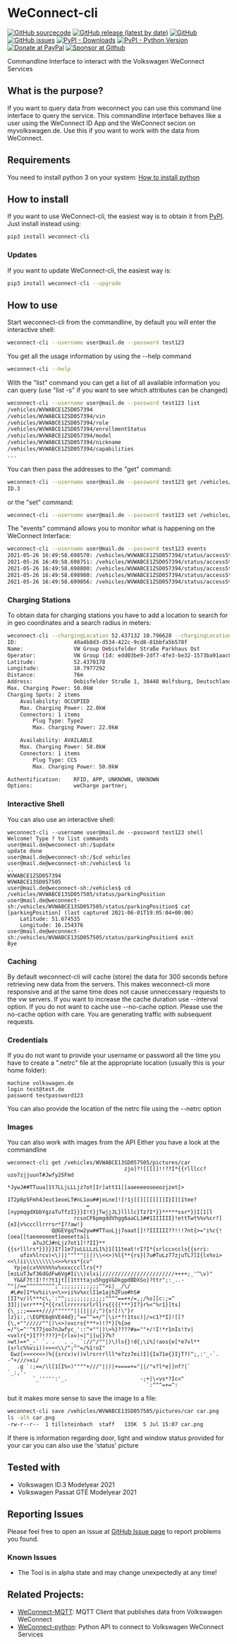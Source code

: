 # WeConnect-cli
[![GitHub sourcecode](https://img.shields.io/badge/Source-GitHub-green)](https://github.com/tillsteinbach/WeConnect-cli/)
[![GitHub release (latest by date)](https://img.shields.io/github/v/release/tillsteinbach/WeConnect-cli)](https://github.com/tillsteinbach/WeConnect-cli/releases/latest)
[![GitHub](https://img.shields.io/github/license/tillsteinbach/WeConnect-cli)](https://github.com/tillsteinbach/WeConnect-cli/blob/master/LICENSE)
[![GitHub issues](https://img.shields.io/github/issues/tillsteinbach/WeConnect-cli)](https://github.com/tillsteinbach/WeConnect-cli/issues)
[![PyPI - Downloads](https://img.shields.io/pypi/dm/weconnect-cli?label=PyPI%20Downloads)](https://pypi.org/project/weconnect-cli/)
[![PyPI - Python Version](https://img.shields.io/pypi/pyversions/weconnect-cli)](https://pypi.org/project/weconnect-cli/)
[![Donate at PayPal](https://img.shields.io/badge/Donate-PayPal-2997d8)](https://www.paypal.com/donate?hosted_button_id=2BVFF5GJ9SXAJ)
[![Sponsor at Github](https://img.shields.io/badge/Sponsor-GitHub-28a745)](https://github.com/sponsors/tillsteinbach)

Commandline Interface to interact with the Volkswagen WeConnect Services

## What is the purpose?
If you want to query data from weconnect you can use this command line interface to query the service. This commandline interface behaves like a user using the WeConnect ID App and the WeConnect secion on myvolkswagen.de. Use this if you want to work with the data from WeConnect.

## Requirements
You need to install python 3 on your system: [How to install python](https://realpython.com/installing-python/)

## How to install
If you want to use WeConnect-cli, the easiest way is to obtain it from [PyPI](https://pypi.org/project/weconnect-cli/). Just install instead using:
```bash
pip3 install weconnect-cli
```
### Updates
If you want to update WeConnect-cli, the easiest way is:
```bash
pip3 install weconnect-cli --upgrade
```

## How to use
Start weconnect-cli from the commandline, by default you will enter the interactive shell:
```bash
weconnect-cli --username user@mail.de --password test123
```
You get all the usage information by using the --help command
```bash
weconnect-cli --help
```
With the "list" command you can get a list of all available information you can query (use "list -s" if you want to see which attributes can be changed)
```bash
weconnect-cli --username user@mail.de --password test123 list
/vehicles/WVWABCE1ZSD057394
/vehicles/WVWABCE1ZSD057394/vin
/vehicles/WVWABCE1ZSD057394/role
/vehicles/WVWABCE1ZSD057394/enrollmentStatus
/vehicles/WVWABCE1ZSD057394/model
/vehicles/WVWABCE1ZSD057394/nickname
/vehicles/WVWABCE1ZSD057394/capabilities
...
```
You can then pass the addresses to the "get" command:
```bash
weconnect-cli --username user@mail.de --password test123 get /vehicles/WVWABCE1ZSD057394/model
ID.3
```
or the "set" command:
```bash
weconnect-cli --username user@mail.de --password test123 set /vehicles/WVWABCE1ZSD057394/controls/climatization stop
```
The "events" command allows you to monitor what is happening on the WeConnect Interface:
```bash
weconnect-cli --username user@mail.de --password test123 events
2021-05-26 16:49:58.698570: /vehicles/WVWABCE1ZSD057394/status/accessStatus/overallStatus: new value: unsafe
2021-05-26 16:49:58.698751: /vehicles/WVWABCE1ZSD057394/status/accessStatus/doors/bonnet/lockState: new value: unknown lock state
2021-05-26 16:49:58.698800: /vehicles/WVWABCE1ZSD057394/status/accessStatus/doors/bonnet/openState: new value: closed
2021-05-26 16:49:58.698980: /vehicles/WVWABCE1ZSD057394/status/accessStatus/doors/frontLeft/lockState: new value: unlocked
2021-05-26 16:49:58.699056: /vehicles/WVWABCE1ZSD057394/status/accessStatus/doors/frontLeft/openState: new value: closed
```
### Charging Stations
To obtain data for charging stations you have to add a location to search for in geo coordinates and a search radius in meters:
```bash
weconnect-cli --chargingLocation 52.437132 10.796628 --chargingLocationRadius=500 get /chargingStations
ID:                  40a4b8d3-d534-422c-9cd8-81bbfa5b578f
Name:                VW Group Oebisfelder Straße Parkhaus Ost
Operator:            VW Group (Id: edd03be9-2df7-4fe3-be32-1573ba91aac0)
Latitude:            52.4370178
Longitude:           10.7977292
Distance:            76m
Address:             Oebisfelder Straße 1, 38448 Wolfsburg, Deutschland
Max. Charging Power: 50.0kW
Charging Spots: 2 items
	Availability: OCCUPIED
	Max. Charging Power: 22.0kW
	Connectors: 1 items
		Plug Type: Type2
		Max. Charging Power: 22.0kW

	Availability: AVAILABLE
	Max. Charging Power: 50.0kW
	Connectors: 1 items
		Plug Type: CCS
		Max. Charging Power: 50.0kW

Authentification:    RFID, APP, UNKNOWN, UNKNOWN
Options:             weCharge partner;
```
### Interactive Shell
You can also use an interactive shell:
```
weconnect-cli --username user@mail.de --password test123 shell
Welcome! Type ? to list commands
user@mail.de@weconnect-sh:/$update
update done
user@mail.de@weconnect-sh:/$cd vehicles
user@mail.de@weconnect-sh:/vehicles$ ls
..
WVWABCE1ZSD057394
WVWABCE13SD057505
user@mail.de@weconnect-sh:/vehicles$ cd /vehicles/WVWABCE13SD057505/status/parkingPosition
user@mail.de@weconnect-sh:/vehicles/WVWABCE13SD057505/status/parkingPosition$ cat
[parkingPosition] (last captured 2021-06-01T19:05:04+00:00)
	Latitude: 51.674535
	Longitude: 16.154376
user@mail.de@weconnect-sh:/vehicles/WVWABCE13SD057505/status/parkingPosition$ exit
Bye
```
### Caching
By default weconnect-cli will cache (store) the data for 300 seconds before retrieving new data from the servers. This makes weconnect-cli more responsive and at the same time does not cause unneccessary requests to the vw servers. If you want to increase the cache duration use --interval option. If you do not want to cache use --no-cache option. Please use the no-cache option with care. You are generating traffic with subsequent requests.

### Credentials
If you do not want to provide your username or password all the time you have to create a ".netrc" file at the appropriate location (usually this is your home folder):
```
machine volkswagen.de
login test@test.de
password testpassword123
```
You can also provide the location of the netrc file using the --netrc option

### Images
You can also work with images from the API
Either you have a look at the commandline
```
weconnect-cli get /vehicles/WVWABCE13SD057505/pictures/car
                                     zjo]?![[[[]!!??I*{{rlllcc?uzo7zjjuunT#Jwfy25Fmd
                                *JywJ##TTuua]1t7LLjLLLjz7ot[Ir]att11[[aaeeeeoooeozjzet[>
                             1T2p6p5Fmh4Jeut1eoeLT#nL1ou##jeLne]!]!1j[[][[[[[]]I}I][1tee?
                         =[nypmqgdXbbYgzaTuTfzI}}}I!t}jTwjjJL}llllc}Tz?I*}}*****ssr*}}I[1[l
                     rcsoCF6pmgddVhgg6aaCL1##1IIIIII}!ettTwt%%v%cr?]{eI{v%cccllrrrsr*I??aw!}
              Q@GEVgqTnw2yw##TTuuLjj7oaat[]!?IIIIII??!!!7nt{>="i%c{![oea[[taeeeeeeet1eeeetta]i
        a7uJCJ#nLjz7ot1]!?II}**{{srlllrs*}}}}}I?]1e7juLLLLzL1%}1[11teat!rI?I*{srlccvccls{{srri:
    ufzx%lrcv)<\)||"""""|||)\\<<>)%l{**{rs}[7u#TuLz77zjuTL7]I{lx%vi><<\)ii\\\\\\\\\<>>%rss*{cv"
  Ypje{cx%%%%%%v%xxxcccllrs{*?[ezLuTJwf36dGdFw6Vg#Ii\\)xlxi|///////////////////////++++;_'^\v)"
  Y&&F7t!I!?!?t1jt[[1ttttaju5hggV&DkgpdBDXSo}?ttr";:_..-^"|/==^^^^^^^^^;^;;;;;;;;;;;;^">i|__/\/
 #L#e]1*%v%ii\v<\>>ii%v%xclI1e1ajhZFuo#hS#[II*v/)l***c\,`:^^;;;;;;;;;;;;;^^^^==++/=,;/%s][c:;=^
33]||vrr***{*{{rxllrrrrrsrlrllrs{{{{***}I?}r%<"%r1}]ts]{\_;;;===++////""""""||||||/;^){s![!\"}r
]z}i:,:\EGPE6q6VE44d};^==^^=+/"|\ir*?!1tsc)|/=c1?*I]![[?{\,+""/////""|)\<>)vxcrs{***>)!?*}[%{oe
=/"\=^'^t77joo7nJwfyc_'::^+""|)\>%}????#a=""+/!I!*r1nIs!tv|<vxlr{*}I??!???}*{rlxv)<|^|]u{}7%?
>wt)=+^_-` `. .   . ._``://"/""|)\)ls{}!d{;\i%]!aos{e[*e7vl**{srlc%%vii))>><<\\/^;^^=/%1!oI"
 Ewz[><<<<<>)%{{srcv)v))vlrsrrrlll*e7zz7ei)I]{Ia71e{}IjT?)^;,:'_-`.              -^+///>xi/
   .g `:;==/\l[1[I%<)""""+///"||)|+====+="||/"v?l*e]]nf?|`                         `_:,'-
        `_''''':'_.                       -;+|\<vs*?Ic<^
                                            `:^^^=+=^:
```
but it makes more sense to save the image to a file: 
```bash
weconnect-cli save /vehicles/WVWABCE13SD057505/pictures/car car.png
ls -alh car.png
-rw-r--r--  1 tillsteinbach  staff   135K  5 Jul 15:07 car.png
```
If there is information regarding door, light and window status provided for your car you can also use the 'status' picture

## Tested with
- Volkswagen ID.3 Modelyear 2021
- Volkswagen Passat GTE Modelyear 2021

## Reporting Issues
Please feel free to open an issue at [GitHub Issue page](https://github.com/tillsteinbach/WeConnect-cli/issues) to report problems you found.

### Known Issues
- The Tool is in alpha state and may change unexpectedly at any time!

## Related Projects:
- [WeConnect-MQTT](https://github.com/tillsteinbach/WeConnect-mqtt): MQTT Client that publishes data from Volkswagen WeConnect
- [WeConnect-python](https://github.com/tillsteinbach/WeConnect-python): Python API to connect to Volkswagen WeConnect Services
